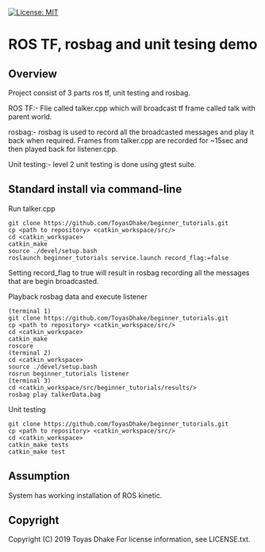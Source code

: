 [![License: MIT](https://img.shields.io/badge/License-MIT-green.svg)](https://github.com/ToyasDhake/beginner_tutorials/blob/master/LICENSE.txt)
# ROS TF, rosbag and unit tesing demo

## Overview

Project consist of 3 parts ros tf, unit testing and rosbag. 

ROS TF:- Flie called talker.cpp which will broadcast tf frame called talk with 
parent world.

rosbag:- rosbag is used to record all the broadcasted messages and play it back 
when required. Frames from talker.cpp are recorded for ~15sec and then played 
back for listener.cpp.

Unit testing:- level 2 unit testing is done using gtest suite.

## Standard install via command-line

Run talker.cpp

```
git clone https://github.com/ToyasDhake/beginner_tutorials.git
cp <path to repository> <catkin_workspace/src/>
cd <catkin_workspace>
catkin_make
source ./devel/setup.bash
roslaunch beginner_tutorials service.launch record_flag:=false
```
Setting record_flag to true will result in rosbag recording all the messages 
that are begin broadcasted.

Playback rosbag data and execute listener

```
(terminal 1)
git clone https://github.com/ToyasDhake/beginner_tutorials.git
cp <path to repository> <catkin_workspace/src/>
cd <catkin_workspace>
catkin_make
roscore
(terminal 2)
cd <catkin_workspace>
source ./devel/setup.bash
rosrun beginner_tutorials listener 
(terminal 3)
cd <catkin_workspace/src/beginner_tutorials/results/>
rosbag play talkerData.bag 
```

Unit testing

```
git clone https://github.com/ToyasDhake/beginner_tutorials.git
cp <path to repository> <catkin_workspace/src/>
cd <catkin_workspace>
catkin_make tests
catkin_make test
```

## Assumption

System has working installation of ROS kinetic.


## Copyright

Copyright (C) 2019 Toyas Dhake For license information, see LICENSE.txt.
